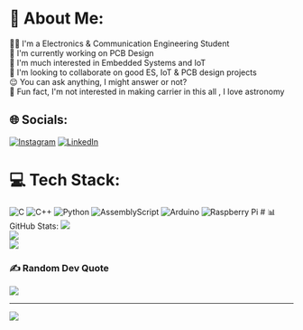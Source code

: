 # 💫 About Me:
🧑‍🎓 I'm a Electronics & Communication Engineering Student<br>🌱 I'm currently working on PCB Design<br>🛜 I'm much interested in Embedded Systems and IoT<br>🤝 I'm looking to collaborate on good ES, IoT & PCB design projects<br>😌 You can ask anything, I might answer or not?<br>🌠 Fun fact, I'm not interested in making carrier in this all , I love astronomy 


## 🌐 Socials:
[![Instagram](https://img.shields.io/badge/Instagram-%23E4405F.svg?logo=Instagram&logoColor=white)](https://instagram.com/____prateek____________) [![LinkedIn](https://img.shields.io/badge/LinkedIn-%230077B5.svg?logo=linkedin&logoColor=white)](www.linkedin.com/in/prateek-nilajagi) 

# 💻 Tech Stack:
![C](https://img.shields.io/badge/c-%2300599C.svg?style=for-the-badge&logo=c&logoColor=white) ![C++](https://img.shields.io/badge/c++-%2300599C.svg?style=for-the-badge&logo=c%2B%2B&logoColor=white) ![Python](https://img.shields.io/badge/python-3670A0?style=for-the-badge&logo=python&logoColor=ffdd54)  ![AssemblyScript](https://img.shields.io/badge/assembly%20script-%23000000.svg?style=for-the-badge&logo=assemblyscript&logoColor=white) ![Arduino](https://img.shields.io/badge/-Arduino-00979D?style=for-the-badge&logo=Arduino&logoColor=white) ![Raspberry Pi](https://img.shields.io/badge/-RaspberryPi-C51A4A?style=for-the-badge&logo=Raspberry-Pi) # 📊 GitHub Stats:
![](https://github-readme-stats.vercel.app/api?username=Prateek236&theme=dark&hide_border=false&include_all_commits=true&count_private=true)<br/>
![](https://github-readme-streak-stats.herokuapp.com/?user=Prateek236&theme=dark&hide_border=false)<br/>
![](https://github-readme-stats.vercel.app/api/top-langs/?username=Prateek236&theme=dark&hide_border=false&include_all_commits=true&count_private=true&layout=compact)

### ✍️ Random Dev Quote
![](https://quotes-github-readme.vercel.app/api?type=horizontal&theme=radical)

---
[![](https://visitcount.itsvg.in/api?id=Prateek236&icon=0&color=0)](https://visitcount.itsvg.in)

<!-- Proudly created with GPRM ( https://gprm.itsvg.in ) -->
